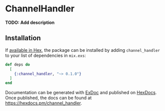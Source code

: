 # ChannelHandler

**TODO: Add description**

## Installation

If [available in Hex](https://hex.pm/docs/publish), the package can be installed
by adding `channel_handler` to your list of dependencies in `mix.exs`:

```elixir
def deps do
  [
    {:channel_handler, "~> 0.1.0"}
  ]
end
```

Documentation can be generated with [ExDoc](https://github.com/elixir-lang/ex_doc)
and published on [HexDocs](https://hexdocs.pm). Once published, the docs can
be found at <https://hexdocs.pm/channel_handler>.


